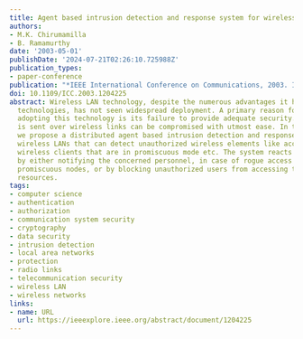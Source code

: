 ```yaml
---
title: Agent based intrusion detection and response system for wireless LANs
authors:
- M.K. Chirumamilla
- B. Ramamurthy
date: '2003-05-01'
publishDate: '2024-07-21T02:26:10.725988Z'
publication_types:
- paper-conference
publication: "*IEEE International Conference on Communications, 2003. ICC '03.*"
doi: 10.1109/ICC.2003.1204225
abstract: Wireless LAN technology, despite the numerous advantages it has over competing
  technologies, has not seen widespread deployment. A primary reason for markets not
  adopting this technology is its failure to provide adequate security. Data that
  is sent over wireless links can be compromised with utmost ease. In this project,
  we propose a distributed agent based intrusion detection and response system for
  wireless LANs that can detect unauthorized wireless elements like access points,
  wireless clients that are in promiscuous mode etc. The system reacts to intrusions
  by either notifying the concerned personnel, in case of rogue access points and
  promiscuous nodes, or by blocking unauthorized users from accessing the network
  resources.
tags:
- computer science
- authentication
- authorization
- communication system security
- cryptography
- data security
- intrusion detection
- local area networks
- protection
- radio links
- telecommunication security
- wireless LAN
- wireless networks
links:
- name: URL
  url: https://ieeexplore.ieee.org/abstract/document/1204225
---
```


